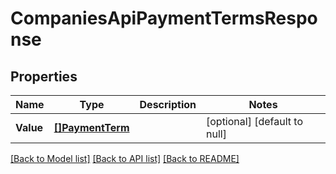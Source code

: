 # CompaniesApiPaymentTermsResponse

## Properties
Name | Type | Description | Notes
------------ | ------------- | ------------- | -------------
**Value** | [**[]PaymentTerm**](paymentTerm.md) |  | [optional] [default to null]

[[Back to Model list]](../README.md#documentation-for-models) [[Back to API list]](../README.md#documentation-for-api-endpoints) [[Back to README]](../README.md)


